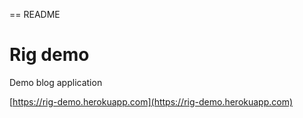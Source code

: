 == README

# Rig demo

Demo blog application

[https://rig-demo.herokuapp.com](https://rig-demo.herokuapp.com)
